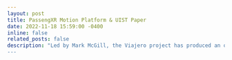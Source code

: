 ```yaml
---
layout: post
title: PassengXR Motion Platform & UIST Paper
date: 2022-11-18 15:59:00 -0400
inline: false
related_posts: false
description: "Led by Mark McGill, the Viajero project has produced an open-source and off-the-shelf hardware and software motion platform for creating vehicular XR experiences: PassengXR. <br> <br> Published at ACM UIST 2022 [1], the motion platform uses ESP32 Arduino sensors to detect the orientation (IMU), velocity (OBD-II) and location (GNSS) of the vehicle and wirelessly broadcast these to a Unity software platform running on standalone XR headsets. This allows practitioners to create passenger XR experiences that make use of, or counteract, the motion of the vehicle. <br> <br> PassengXR supports multiple concurrent users in both individual and shared experiences and includes a number of ways to correct the alignment of vehicle and headset IMUs, which are inherently prone to drifting when in-motion. All code for the motion platform will be made available through GitHub, and more information can be found on the Motion Platform page and in the UIST paper [1]. <br> <br> [1] [pdf] M. McGill, G. Wilson, D. Medeiros, and S. Brewster, “Passengxr: a low cost platform for any-car, multi-user, motion-based passenger xr experiences,” in Uist ’22: proceedings of the 35th annual acm symposium on user interface software and technology, , 2022.
---
```


